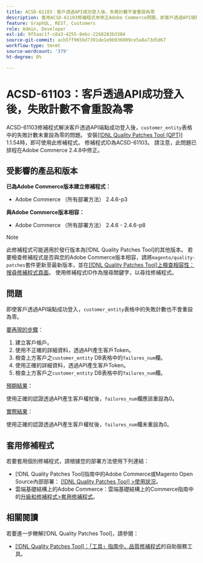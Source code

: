 ```yaml
---
title: ACSD-61103：客戶透過API成功登入後，失敗計數不會重設為零
description: 套用ACSD-61103修補程式來修正Adobe Commerce問題，即客戶透過API端點成功登入後，「customer_entity」表格中的失敗計數未重設為零。
feature: GraphQL, REST, Customers
role: Admin, Developer
exl-id: 9f5aac1f-c8a3-4255-8ebc-2268283b3384
source-git-commit: acb5ff9656d7391de1e9b936909ce5a8a73d5d67
workflow-type: tm+mt
source-wordcount: '379'
ht-degree: 0%

---
```


# ACSD-61103：客戶透過API成功登入後，失敗計數不會重設為零

ACSD-61103修補程式解決客戶透過API端點成功登入後，`customer_entity`表格中的失敗計數未重設為零的問題。 安裝[[!DNL Quality Patches Tool (QPT)]](/help/tools/quality-patches-tool/quality-patches-tool-to-self-serve-quality-patches.md) 1.1.54時，即可使用此修補程式。 修補程式ID為ACSD-61103。 請注意，此問題已排程在Adobe Commerce 2.4.8中修正。

## 受影響的產品和版本

**已為Adobe Commerce版本建立修補程式：**

* Adobe Commerce （所有部署方法） 2.4.6-p3

**與Adobe Commerce版本相容：**

* Adobe Commerce （所有部署方法） 2.4.6 - 2.4.6-p8

>[!NOTE]
>
>此修補程式可能適用於發行版本為[!DNL Quality Patches Tool]的其他版本。 若要檢查修補程式是否與您的Adobe Commerce版本相容，請將`magento/quality-patches`套件更新至最新版本，並在[[!DNL Quality Patches Tool]上檢查相容性：搜尋修補程式頁面](https://experienceleague.adobe.com/tools/commerce-quality-patches/index.html)。 使用修補程式ID作為搜尋關鍵字，以尋找修補程式。

## 問題

即使客戶透過API端點成功登入，`customer_entity`表格中的失敗計數也不會重設為零。

<u>要再現的步驟</u>：

1. 建立客戶帳戶。
1. 使用不正確的詳細資料，透過API產生客戶Token。
1. 檢查上方客戶之`customer_entity` DB表格中的`failures_num`欄。
1. 使用正確的詳細資料，透過API產生客戶Token。
1. 檢查上方客戶之`customer_entity` DB表格中的`failures_num`欄。

<u>預期結果</u>：

使用正確的認證透過API產生客戶權杖後，`failures_num`欄應該重設為0。

<u>實際結果</u>：

使用正確的認證透過API產生客戶權杖後，`failures_num`欄未重設為0。

## 套用修補程式

若要套用個別修補程式，請根據您的部署方法使用下列連結：

* [!DNL Quality Patches Tool]指南中的Adobe Commerce或Magento Open Source內部部署： [[!DNL Quality Patches Tool] >使用狀況](/help/tools/quality-patches-tool/usage.md)。
* 雲端基礎結構上的Adobe Commerce：雲端基礎結構上的Commerce指南中的[升級和修補程式>套用修補程式](https://experienceleague.adobe.com/docs/commerce-cloud-service/user-guide/develop/upgrade/apply-patches.html)。

## 相關閱讀

若要進一步瞭解[!DNL Quality Patches Tool]，請參閱：

* [[!DNL Quality Patches Tool]：「工具」指南中，品質修補程式](/help/tools/quality-patches-tool/quality-patches-tool-to-self-serve-quality-patches.md)的自助服務工具。
